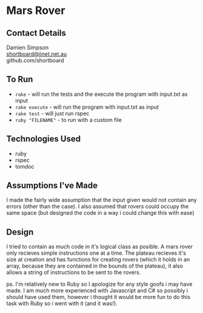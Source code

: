 Mars Rover
==========

Contact Details
---------------
Damien Simpson  
shortboard@iinet.net.au  
github.com/shortboard  

To Run
------
* `rake` - will run the tests and the execute the program with input.txt as input
* `rake execute` - will run the program with input.txt as input
* `rake test` - will just run rspec
* `ruby "FILENAME"` - to run with a custom file

Technologies Used
-----------------
* ruby
* rspec
* tomdoc

Assumptions I've Made
---------------------
I made the fairly wide assumption that the input given would not contain any errors (other than the case).
I also assumed that rovers could occupy the same space (but designed the code in a way i could change this with ease)

Design
------
I tried to contain as much code in it's logical class as posible. A mars rover only recieves simple instructions one at
a time. The plateau recieves it's size at creation and has functions for creating rovers (which it holds in an array, because
they are contained in the bounds of the plateau), it also allows a string of instructions to be sent to the rovers.

ps. I'm relatively new to Ruby so I apologize for any style goofs i may have made. I am much more experienced with Javascript
and C# so possibly i should have used them, however i thought it would be more fun to do this task with Ruby so i went with 
it (and it was!).